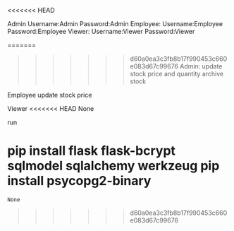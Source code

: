 


<<<<<<< HEAD

Admin
            Username:Admin
            Password:Admin
Employee:   Username:Employee
            Password:Employee
Viewer:     Username:Viewer
            Password:Viewer


=======
>>>>>>> d60a0ea3c3fb8b17f990453c660e083d67c99676
Admin:
    update stock price and quantity 
    archive stock

Employee
    update stock price

Viewer
<<<<<<< HEAD
    None


run 

pip install flask flask-bcrypt sqlmodel sqlalchemy werkzeug
pip install psycopg2-binary
=======
    None
>>>>>>> d60a0ea3c3fb8b17f990453c660e083d67c99676
